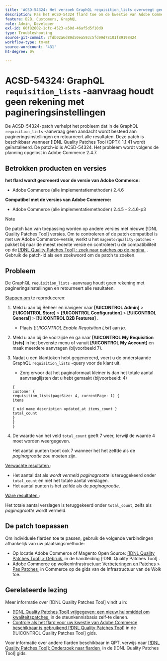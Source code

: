 ```yaml
---
title: 'ACSD-54324: Het verzoek GraphQL requisition_lists overweegt geen pagineringsmontages'
description: Pas het ACSD-54324 flard toe om de kwestie van Adobe Commerce te bevestigen waar het GraphQL &grave; requisition_lists' verzoek pagineringsmontages niet overweegt en alle resultaten terugkeert.
feature: B2B, Customers, GraphQL
role: Admin, Developer
exl-id: 60f82602-1cfc-4523-a50d-46af5d5f10d9
type: Troubleshooting
source-git-commit: 7fdb02a6d89d50ea593c5fd99d78101f89198424
workflow-type: tm+mt
source-wordcount: '431'
ht-degree: 0%

---
```


# ACSD-54324: GraphQL `requisition_lists` -aanvraag houdt geen rekening met pagineringsinstellingen

De ACSD-54324-patch verhelpt het probleem dat in de GraphQL `requisition_lists` -aanvraag geen aandacht wordt besteed aan pagineringsinstellingen en retourneert alle resultaten. Deze patch is beschikbaar wanneer [!DNL Quality Patches Tool (QPT)] 1.1.41 wordt geïnstalleerd. De patch-id is ACSD-54324. Het probleem wordt volgens de planning opgelost in Adobe Commerce 2.4.7.

## Betrokken producten en versies

**het flard wordt gecreeerd voor de versie van Adobe Commerce:**

* Adobe Commerce (alle implementatiemethoden) 2.4.6

**Compatibel met de versies van Adobe Commerce:**

* Adobe Commerce (alle implementatiemethoden) 2.4.5 - 2.4.6-p3

>[!NOTE]
>
>De patch kan van toepassing worden op andere versies met nieuwe [!DNL Quality Patches Tool] versies. Om te controleren of de patch compatibel is met uw Adobe Commerce-versie, werkt u het `magento/quality-patches` -pakket bij naar de meest recente versie en controleert u de compatibiliteit op de [[!DNL Quality Patches Tool] : zoek naar patches op de pagina &#x200B;](https://experienceleague.adobe.com/tools/commerce-quality-patches/index.html?lang=nl-NL) . Gebruik de patch-id als een zoekwoord om de patch te zoeken.

## Probleem

De GraphQL `requisition_lists` -aanvraag houdt geen rekening met pagineringsinstellingen en retourneert alle resultaten.

<u> Stappen om </u> te reproduceren:

1. Meld u aan bij Beheer en navigeer naar **[!UICONTROL Admin]** > **[!UICONTROL Store]** > **[!UICONTROL Configuration]** > **[!UICONTROL General]** > **[!UICONTROL B2B Features]** .

   * Plaats *[!UICONTROL Enable Requisition List]* aan *ja*.

1. Meld u aan bij de voorzijde en ga naar **[!UICONTROL My Requisition Lists]** in het bovenste menu of vanuit **[!UICONTROL My Account]** en maak meerdere aanvragen (bijvoorbeeld 7).
1. Nadat u een klanttoken hebt gegenereerd, voert u de onderstaande GraphQL `requisition_lists` -query voor de klant uit.

   * Zorg ervoor dat het paginaformaat kleiner is dan het totale aantal aanvraaglijsten dat u hebt gemaakt (bijvoorbeeld: 4)

   ```
   {
   customer {
   requisition_lists(pageSize: 4, currentPage: 1) {
   items
   
   { uid name description updated_at items_count }
   total_count
   }
   }
   }
   ```

1. De waarde van het veld `total_count` geeft 7 weer, terwijl de waarde 4 moet worden weergegeven.

   Het aantal punten toont ook 7 wanneer het het zelfde als de *paginagrootte* zou moeten zijn.

<u> Verwachte resultaten </u>:

* Het aantal dat als *wordt vermeld paginagrootte* is teruggekeerd onder `total_count` en niet het totale aantal verslagen.
* Het aantal punten is het zelfde als de *paginagrootte*.

<u> Ware resultaten </u>:

Het totale aantal verslagen is teruggekeerd onder `total_count`, zelfs als *paginagrootte* wordt vermeld.

## De patch toepassen

Om individuele flarden toe te passen, gebruik de volgende verbindingen afhankelijk van uw plaatsingsmethode:

* Op locatie Adobe Commerce of Magento Open Source: [[!DNL Quality Patches Tool] > Gebruik &#x200B;](/help/tools/quality-patches-tool/usage.md) in de handleiding [!DNL Quality Patches Tool] .
* Adobe Commerce op wolkeninfrastructuur: [&#x200B; Verbeteringen en Patches > Pas Patches &#x200B;](https://experienceleague.adobe.com/docs/commerce-cloud-service/user-guide/develop/upgrade/apply-patches.html?lang=nl-NL) in Commerce op de gids van de Infrastructuur van de Wolk toe.

## Gerelateerde lezing

Meer informatie over [!DNL Quality Patches Tool] vindt u in:

* [[!DNL Quality Patches Tool]  vrijgegeven: een nieuw hulpmiddel om kwaliteitspatches &#x200B;](https://experienceleague.adobe.com/nl/docs/commerce-operations/tools/quality-patches-tool/quality-patches-tool-to-self-serve-quality-patches) in de steunkennisbasis zelf-te dienen.
* [&#x200B; Controle als het flard voor uw kwestie van Adobe Commerce beschikbaar is gebruikend  [!DNL Quality Patches Tool]](/help/tools/quality-patches-tool/patches-available-in-qpt/check-patch-for-magento-issue-with-magento-quality-patches.md) in de [!UICONTROL Quality Patches Tool] gids.


Voor informatie over andere flarden beschikbaar in QPT, verwijs naar [[!DNL Quality Patches Tool]: Onderzoek naar flarden &#x200B;](https://experienceleague.adobe.com/tools/commerce-quality-patches/index.html?lang=nl-NL) in de [!DNL Quality Patches Tool] gids.
